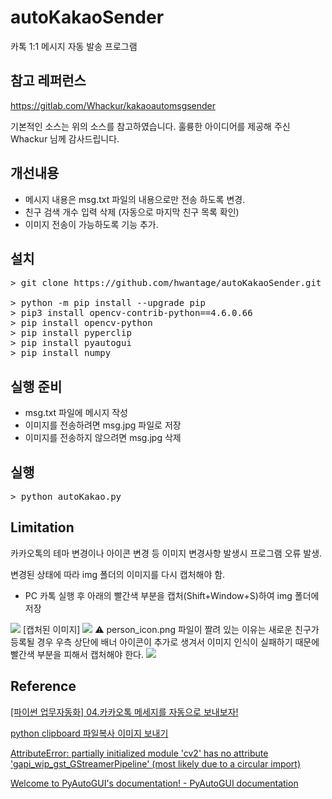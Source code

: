 # autoKakaoSender
카톡 1:1 메시지 자동 발송 프로그램

## 참고 레퍼런스
https://gitlab.com/Whackur/kakaoautomsgsender

기본적인 소스는 위의 소스를 참고하였습니다. 훌륭한 아이디어를 제공해 주신 Whackur 님께 감사드립니다.

## 개선내용
* 메시지 내용은 msg.txt 파일의 내용으로만 전송 하도록 변경.
* 친구 검색 개수 입력 삭제 (자동으로 마지막 친구 목록 확인)
* 이미지 전송이 가능하도록 기능 추가.

## 설치
<pre>
> git clone https://github.com/hwantage/autoKakaoSender.git

> python -m pip install --upgrade pip
> pip3 install opencv-contrib-python==4.6.0.66
> pip install opencv-python
> pip install pyperclip
> pip install pyautogui
> pip install numpy
</pre>

## 실행 준비
* msg.txt 파일에 메시지 작성
* 이미지를 전송하려면 msg.jpg 파일로 저장
* 이미지를 전송하지 않으려면 msg.jpg 삭제

## 실행
<pre>
> python autoKakao.py
</pre>

## Limitation
카카오톡의 테마 변경이나 아이콘 변경 등 이미지 변경사항 발생시 프로그램 오류 발생.

변경된 상태에 따라 img 폴더의 이미지를 다시 캡처해야 함.

* PC 카톡 실행 후 아래의 빨간색 부분을 캡처(Shift+Window+S)하여 img 폴더에 저장 
<img src='https://user-images.githubusercontent.com/82494320/211988665-e0640f58-76d3-44a3-9002-34adc01440e2.png'>
[캡처된 이미지]
<img src='https://user-images.githubusercontent.com/82494320/211989746-1d64ddf7-7747-4820-bde8-463fa0f6058a.png'>
⚠️ person_icon.png 파일이 짤려 있는 이유는 새로운 친구가 등록될 경우 우측 상단에 배너 아이콘이 추가로 생겨서 이미지 인식이 실패하기 때문에 빨간색 부분을 피해서 캡처해야 한다. <img src='https://user-images.githubusercontent.com/82494320/211989946-cc1fc8cd-9cc6-4f19-af87-506d37c1fd28.png'>




## Reference

[[파이썬 업무자동화] 04.카카오톡 메세지를 자동으로 보내보자!](https://www.youtube.com/watch?v=oNjRH1Cz9k4)

[python clipboard 파일복사 이미지 보내기](https://miero.tistory.com/1183)

[AttributeError: partially initialized module 'cv2' has no attribute 'gapi_wip_gst_GStreamerPipeline' (most likely due to a circular import)](https://stackoverflow.com/questions/72706073/attributeerror-partially-initialized-module-cv2-has-no-attribute-gapi-wip-gs)

[Welcome to PyAutoGUI's documentation! - PyAutoGUI documentation](https://pyautogui.readthedocs.io/en/latest/index.html)
